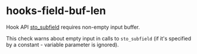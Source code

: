 # hooks-field-buf-len

Hook API [sto_subfield](https://xrpl-hooks.readme.io/reference/sto_subfield) requires non-empty input buffer.

This check warns about empty input in calls to `sto_subfield` (if it's specified by a constant - variable parameter is ignored).
